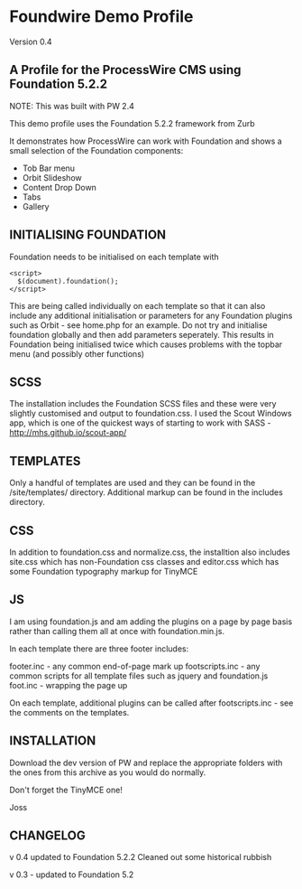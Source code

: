 Foundwire Demo Profile
======================

Version 0.4

A Profile for the ProcessWire CMS using Foundation 5.2.2
--------------------------------------------------------

NOTE: This was built with PW 2.4

This demo profile uses the Foundation 5.2.2 framework from Zurb

It demonstrates how ProcessWire can work with Foundation and shows a small selection of the Foundation components:

- Tob Bar menu
- Orbit Slideshow
- Content Drop Down
- Tabs
- Gallery

INITIALISING FOUNDATION
-----------------------

Foundation needs to be initialised on each template with

    <script>
      $(document).foundation();
    </script>

This are being called individually on each template so that it can also include any additional initialisation or parameters for any Foundation plugins such as Orbit - see home.php for an example. Do not try and initialise foundation globally and then add parameters seperately. This results in Foundation being initialised twice which causes problems with the topbar menu (and possibly other functions)

SCSS
----

The installation includes the Foundation SCSS files and these were very slightly customised and output to foundation.css. I used the Scout Windows app, which is one of the quickest ways of starting to work with SASS - http://mhs.github.io/scout-app/

TEMPLATES
---------

Only a handful of templates are used and they can be found in the /site/templates/ directory. Additional markup can be found in the includes directory.

CSS
---

In addition to foundation.css and normalize.css, the installtion also includes site.css which has non-Foundation css classes and editor.css which has some Foundation typography markup for TinyMCE

JS
--

I am using foundation.js and am adding the plugins on a page by page basis rather than calling them all at once with foundation.min.js.

In each template there are three footer includes: 

footer.inc - any common end-of-page mark up
footscripts.inc - any common scripts for all template files such as jquery and foundation.js
foot.inc - wrapping the page up

On each template, additional plugins can be called after footscripts.inc - see the comments on the templates.

INSTALLATION
------------

Download the dev version of PW and replace the appropriate folders with the ones from this archive as you would do normally.

Don't forget the TinyMCE one!


Joss

CHANGELOG
---------

v 0.4
updated to Foundation 5.2.2
Cleaned out some historical rubbish

v 0.3 - updated to Foundation 5.2